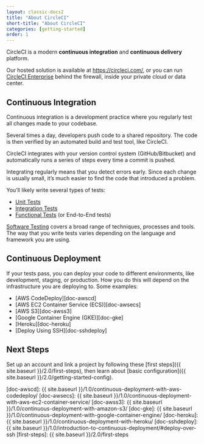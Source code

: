 ```yaml
---
layout: classic-docs2
title: "About CircleCI"
short-title: "About CircleCI"
categories: [getting-started]
order: 1
---
```


CircleCI is a modern **continuous integration** and **continuous delivery** platform.

Our hosted solution is available at <https://circleci.com/>, or you can run [CircleCI Enterprise](https://circleci.com/enterprise/) behind the firewall, inside your private cloud or data center.

## Continuous Integration

Continuous integration is a development practice where you regularly test all changes made to your codebase.

Several times a day, developers push code to a shared repository. The code is then verified by an automated build and test tool, like CircleCI.

CircleCI integrates with your version control system (GitHub/Bitbucket) and automatically runs a series of steps every time a commit is pushed.

Integrating regularly means that you detect errors early. Since each change is usually small, it’s much easier to find the code that introduced a problem.

You’ll likely write several types of tests:

* [Unit Tests][wiki-unittest]
* [Integration Tests][wiki-inttest]
* [Functional Tests][wiki-functest] (or End-to-End tests)

[Software Testing][wiki-codetest] covers a broad range of techniques, processes and tools. The way that you write tests varies depending on the language and framework you are using.

## Continuous Deployment

If your tests pass, you can deploy your code to different environments, like development, staging, or production. How you do this will depend on the infrastructure you are deploying to. Some examples:

* [AWS CodeDeploy][doc-awscd]
* [AWS EC2 Container Service (ECS)][doc-awsecs]
* [AWS S3][doc-awss3]
* [Google Container Engine (GKE)][doc-gke]
* [Heroku][doc-heroku]
* [Deploy Using SSH][doc-sshdeploy]

## Next Steps

Set up an account and link a project by following these [first steps]({{ site.baseurl }}/2.0/first-steps), then learn about [basic configuration]({{ site.baseurl }}/2.0/getting-started-config).

[wiki-ci]: https://en.wikipedia.org/wiki/Continuous_integration
[wiki-unittest]: https://en.wikipedia.org/wiki/Unit_testing
[wiki-inttest]: https://en.wikipedia.org/wiki/Integration_testing
[wiki-functest]: https://en.wikipedia.org/wiki/Functional_testing
[wiki-codetest]: https://en.wikipedia.org/wiki/Software_testing
[doc-awscd]:  {{ site.baseurl }}/1.0/continuous-deployment-with-aws-codedeploy/
[doc-awsecs]:  {{ site.baseurl }}/1.0/continuous-deployment-with-aws-ec2-container-service/
[doc-awss3]:  {{ site.baseurl }}/1.0/continuous-deployment-with-amazon-s3/
[doc-gke]:  {{ site.baseurl }}/1.0/continuous-deployment-with-google-container-engine/
[doc-heroku]:  {{ site.baseurl }}/1.0/continuous-deployment-with-heroku/
[doc-sshdeploy]:  {{ site.baseurl }}/1.0/introduction-to-continuous-deployment/#deploy-over-ssh
[first-steps]: {{ site.baseurl }}/2.0/first-steps